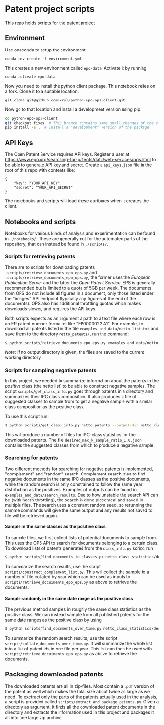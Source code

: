 # Patent project scripts

This repo holds scripts for the patent project

## Environment
Use anaconda to setup the environment

`conda env create -f environment.yml`

This creates a new environment called `epo-data`. Activate it by running

`conda activate epo-data`

Now you need to install the python client package. This notebook relies on a fork. Clone it to a suitable location:

`git clone git@github.com:eryl/python-epo-ops-client.git`

Now go to that location and install a development version using pip:

``` bash
cd python-epo-ops-client
git checkout fixes  # This branch contains some small changes of the client
pip install -e .  # Install a "development" version of the package
```

## API Keys
The Open Patent Service requires API keys. Register a user at https://www.epo.org/searching-for-patents/data/web-services/ops.html to be able to generate API key and secret. Create a `api_keys.json` file in the root of this repo with contents like:

```
{
	"key": "YOUR_API_KEY",
	"secret": "YOUR_API_SECRET"
}
```

The notebooks and scripts will load these attributes when it creates the client. 

## Notebooks and scripts

Notebooks for various kinds of analysis and experimentation can be found in `./notebooks/`. These are generally not for the automated parts of the repository, that can instead be found in `./scripts/`.

### Scripts for retrieving patents
There are to scripts for downloading patents `.scripts/retrieve_documents_epo_eps.py` and `.scripts/retrieve_documents_epo_ops.py`, the former uses the _European Publication Server_ and the latter the _Open Patent Service_. EPS is generally recommended but is limited to a quota of 5GB per week. The documents from OPS do not include all figures in a document, only those listed under the "images" API endpoint (typically any figures at the end of the documents). OPS also has additional throttling quotas which makes downloads slower, and requires the API keys.

Both scripts expects as an argument a path to a text file where each row is an EP patent number formattet like "EP0000022.A1". For example, to download all patents listed in the file `examples_and_data/netto_list.txt` and save them to the directory `netto_patents/`, run the command:

```bash
$ python scripts/retrieve_documents_epo_eps.py examples_and_data/netto_list.txt --output-dir netto_patents
```

*Note:* If no output directory is given, the files are saved to the current working directory.

### Scripts for sampling negative patents
In this project, we needed to summarize information about the patents in the _positive_ class (the netto list) to be able to construct negative samples. The script `scripts/get_class_info.py` goes through patents in a directory and summarizes their IPC class composition. It also produces a file of suggested classes to sample from to get a negative sample with a similar class composition as the positive class.

To use this script run:

```bash
$ python scripts/get_class_info.py netto_patents --output-dir netto_class_statistics
```

This will produce a number of files for IPC-class statistics for the downloaded patents. The file `desired_max_k_sample_ratio_1.0.json` contains the suggested classes from which to produce a negative sample.


### Searching for patents
Two different methods for searching for negative patents is implemented, "complement" and "random" search. Complement search tries to find negative documents in the same IPC classes as the positive documents, while the random search is only constrained to follow the same year distribution as the positives. Examples of outputs can be found in `examples_and_data/search_results`. Due to how unstable the search API can be (with harsh throttling), the search is done piecemeal and saved in multiple files. The search uses a constant random seed, so rerunning the samme commands will give the same output and any results not saved to file will be retrieved again.

#### Sample in the same classes as the positive class

To sample files, we first collect lists of potential documents to sample from. This uses the OPS API to search for documents belonging to a certain class. To download lists of patents generated from the `class_info.py` script, run

```bash
$ python scripts/find_documents_in_classes.py netto_class_statistics/desired_max_k_sample_ratio_1.json --output-dir complement_document_lists
```
To  summarize the search results, use the script `scripts/construct_complement_list.py`. This will collect the sample to a number of file collated by year which can be used as inputs to `scripts/retrieve_docuiments_epo_eps.py` as above to retrieve the documents.

#### Sample randomly in the same date range as the positive class
The previous method samples in roughly the same class statistics as the positive class. We can instead sample from all published patents for the same date ranges as the positive class by using:

```bash
$ python scripts/find_documents_over_time.py netto_class_statistics/desired_max_k_sample_ratio_1.json --output-dir random_document_lists
```

To summarize the random search results, use the script `scripts/collate_documents_over_time.py`. It will summarize the whole list into a list of patent ids in one file per year. This list can then be used with `scripts/retrieve_docuiments_epo_eps.py` as above to retrieve the documents.

## Packaging downloaded patents
The downloaded patents are all in zip-files. Most contain a `.pdf` version of the patent as well which makes the total size about twice as large as we need. To exctract only the parts of the patents actually used in the analysis, a script is provided called `scripts/extract_and_package_patents.py`. Given a directory as argument, it finds all the downloaded patent documents in the directory and extracts the information used in this project and packages it all into one large zip archive.


